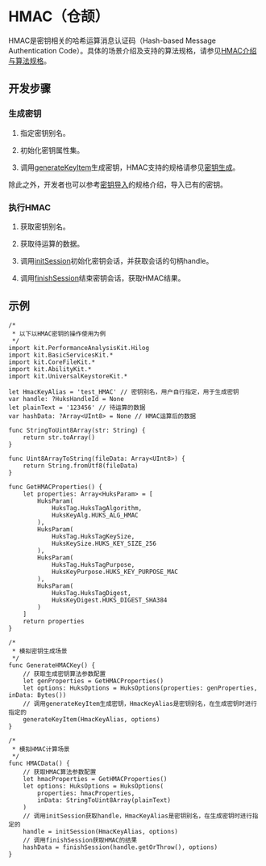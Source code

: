 # HMAC（仓颉）

HMAC是密钥相关的哈希运算消息认证码（Hash-based Message Authentication Code）。具体的场景介绍及支持的算法规格，请参见[HMAC介绍与算法规格](./cj-huks-hmac-overview.md)。

## 开发步骤

### 生成密钥

1. 指定密钥别名。

2. 初始化密钥属性集。

3. 调用[generateKeyItem](../../../../reference/source_zh_cn/UniversalKeystoreKit/cj-apis-security_huks.md#func-generatekeyitemstring-huksoptions)生成密钥，HMAC支持的规格请参见[密钥生成](./cj-huks-key-generation-overview.md#支持的算法)。

除此之外，开发者也可以参考[密钥导入](./cj-huks-key-import-overview.md#支持的算法)的规格介绍，导入已有的密钥。

### 执行HMAC

1. 获取密钥别名。

2. 获取待运算的数据。

3. 调用[initSession](../../../../reference/source_zh_cn/UniversalKeystoreKit/cj-apis-security_huks.md#func-initsessionstring-huksoptions)初始化密钥会话，并获取会话的句柄handle。

4. 调用[finishSession](../../../../reference/source_zh_cn/UniversalKeystoreKit/cj-apis-security_huks.md#func-finishsessionhukshandleid-huksoptions-bytes)结束密钥会话，获取HMAC结果。

## 示例

<!-- compile -->

```cangjie
/*
 * 以下以HMAC密钥的操作使用为例
 */
import kit.PerformanceAnalysisKit.Hilog
import kit.BasicServicesKit.*
import kit.CoreFileKit.*
import kit.AbilityKit.*
import kit.UniversalKeystoreKit.*

let HmacKeyAlias = 'test_HMAC' // 密钥别名，用户自行指定，用于生成密钥
var handle: ?HuksHandleId = None
let plainText = '123456' // 待运算的数据
var hashData: ?Array<UInt8> = None // HMAC运算后的数据

func StringToUint8Array(str: String) {
    return str.toArray()
}

func Uint8ArrayToString(fileData: Array<UInt8>) {
    return String.fromUtf8(fileData)
}

func GetHMACProperties() {
    let properties: Array<HuksParam> = [
        HuksParam(
            HuksTag.HuksTagAlgorithm,
            HuksKeyAlg.HUKS_ALG_HMAC
        ),
        HuksParam(
            HuksTag.HuksTagKeySize,
            HuksKeySize.HUKS_KEY_SIZE_256
        ),
        HuksParam(
            HuksTag.HuksTagPurpose,
            HuksKeyPurpose.HUKS_KEY_PURPOSE_MAC
        ),
        HuksParam(
            HuksTag.HuksTagDigest,
            HuksKeyDigest.HUKS_DIGEST_SHA384
        )
    ]
    return properties
}

/*
 * 模拟密钥生成场景
 */
func GenerateHMACKey() {
    // 获取生成密钥算法参数配置
    let genProperties = GetHMACProperties()
    let options: HuksOptions = HuksOptions(properties: genProperties, inData: Bytes())
    // 调用generateKeyItem生成密钥，HmacKeyAlias是密钥别名，在生成密钥时进行指定的
    generateKeyItem(HmacKeyAlias, options)
}

/*
 * 模拟HMAC计算场景
 */
func HMACData() {
    // 获取HMAC算法参数配置
    let hmacProperties = GetHMACProperties()
    let options: HuksOptions = HuksOptions(
        properties: hmacProperties,
        inData: StringToUint8Array(plainText)
    )
    // 调用initSession获取handle，HmacKeyAlias是密钥别名，在生成密钥时进行指定的
    handle = initSession(HmacKeyAlias, options)
    // 调用finishSession获取HMAC的结果
    hashData = finishSession(handle.getOrThrow(), options)
}
```
